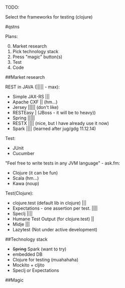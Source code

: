 TODO:

Select the frameworks for testing (clojure)

#qstns

Plans:

0. Market research
1. Pick technology stack
2. Press "magic" button(s)
  20. Test
  21. Code
  
##Market research

REST in JAVA (||||| - max):

+ Simple JAX-RS |||
+ Apache CXF || (hm...)
+ Jersey  ||||| (don't like)
+ RESTEasy | (JBoss - it will be to heavy))
+ Spring |||||
+ RESTX  |||| (nice, but I have already use it now)
+ Spark |||| (learned after jug/gdg 11.12.14)

Test:

+ JUnit
+ Cucumber

"Feel free to write tests in any JVM language" - ask.fm:

+ Clojure (it can be fun)
+ Scala (hm...)
+ Kawa (noup)

Test(Clojure):
+ clojure.test (default lib in clojure) |||
+ Expectations - one assertion per test. ||||
+ Speclj ||||
+ Humane Test Output (for clojure.test) ||
+ Midje |||
+ Lazytest (Not under active development)



##Technology stack

+ ~~Spring~~ Spark (want to try)
+ embedded DB
+ Clojure for testing (muahahaha)
+ Mockito + cljito
+ Speclj or Expectations

##Magic
